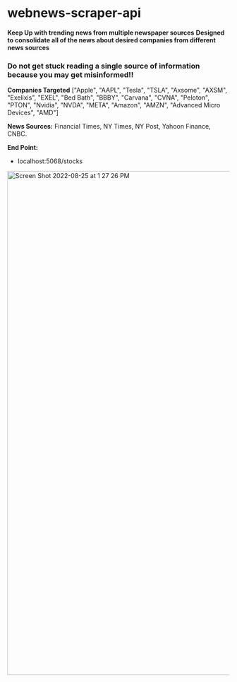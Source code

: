# webnews-scraper-api

**Keep Up with trending news from multiple newspaper sources** 
**Designed to consolidate all of the news about desired companies from different news sources** 



### Do not get stuck reading a single source of information because you may get misinformed!!

**Companies Targeted** 
["Apple", "AAPL", "Tesla", "TSLA", "Axsome", "AXSM", "Exelixis", "EXEL", "Bed Bath", "BBBY", "Carvana", "CVNA", "Peloton", "PTON", "Nvidia", "NVDA", "META", "Amazon", "AMZN", "Advanced Micro Devices", "AMD"]

**News Sources:**
Financial Times, NY Times, NY Post, Yahoon Finance, CNBC.



**End Point:**
- localhost:5068/stocks

<img width="1141" alt="Screen Shot 2022-08-25 at 1 27 26 PM" src="https://user-images.githubusercontent.com/75102547/186741357-0a67c3ad-6707-4513-ad2c-d6649ac93a2a.png">
